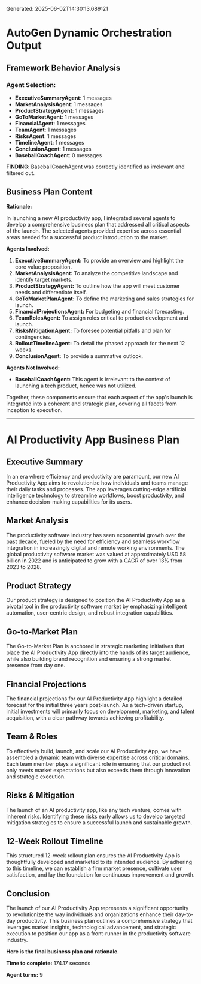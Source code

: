 Generated: 2025-06-02T14:30:13.689121
# AutoGen Dynamic Orchestration Output

## Framework Behavior Analysis

### Agent Selection:
- **ExecutiveSummaryAgent**: 1 messages
- **MarketAnalysisAgent**: 1 messages
- **ProductStrategyAgent**: 1 messages
- **GoToMarketAgent**: 1 messages
- **FinancialAgent**: 1 messages
- **TeamAgent**: 1 messages
- **RisksAgent**: 1 messages
- **TimelineAgent**: 1 messages
- **ConclusionAgent**: 1 messages
- **BaseballCoachAgent**: 0 messages

**FINDING**: BaseballCoachAgent was correctly identified as irrelevant and filtered out.

## Business Plan Content

**Rationale:**

In launching a new AI productivity app, I integrated several agents to develop a comprehensive business plan that addressed all critical aspects of the launch. The selected agents provided expertise across essential areas needed for a successful product introduction to the market.

**Agents Involved:**
1. **ExecutiveSummaryAgent:** To provide an overview and highlight the core value proposition.
2. **MarketAnalysisAgent:** To analyze the competitive landscape and identify target markets.
3. **ProductStrategyAgent:** To outline how the app will meet customer needs and differentiate itself.
4. **GoToMarketPlanAgent:** To define the marketing and sales strategies for launch.
5. **FinancialProjectionsAgent:** For budgeting and financial forecasting.
6. **TeamRolesAgent:** To assign roles critical to product development and launch.
7. **RisksMitigationAgent:** To foresee potential pitfalls and plan for contingencies.
8. **RolloutTimelineAgent:** To detail the phased approach for the next 12 weeks.
9. **ConclusionAgent:** To provide a summative outlook.

**Agents Not Involved:**
- **BaseballCoachAgent:** This agent is irrelevant to the context of launching a tech product, hence was not utilized.

Together, these components ensure that each aspect of the app's launch is integrated into a coherent and strategic plan, covering all facets from inception to execution.

---

# AI Productivity App Business Plan

## Executive Summary
In an era where efficiency and productivity are paramount, our new AI Productivity App aims to revolutionize how individuals and teams manage their daily tasks and processes. The app leverages cutting-edge artificial intelligence technology to streamline workflows, boost productivity, and enhance decision-making capabilities for its users.

## Market Analysis
The productivity software industry has seen exponential growth over the past decade, fueled by the need for efficiency and seamless workflow integration in increasingly digital and remote working environments. The global productivity software market was valued at approximately USD 58 billion in 2022 and is anticipated to grow with a CAGR of over 13% from 2023 to 2028.

## Product Strategy
Our product strategy is designed to position the AI Productivity App as a pivotal tool in the productivity software market by emphasizing intelligent automation, user-centric design, and robust integration capabilities.

## Go-to-Market Plan
The Go-to-Market Plan is anchored in strategic marketing initiatives that place the AI Productivity App directly into the hands of its target audience, while also building brand recognition and ensuring a strong market presence from day one.

## Financial Projections
The financial projections for our AI Productivity App highlight a detailed forecast for the initial three years post-launch. As a tech-driven startup, initial investments will primarily focus on development, marketing, and talent acquisition, with a clear pathway towards achieving profitability.

## Team & Roles
To effectively build, launch, and scale our AI Productivity App, we have assembled a dynamic team with diverse expertise across critical domains. Each team member plays a significant role in ensuring that our product not only meets market expectations but also exceeds them through innovation and strategic execution.

## Risks & Mitigation
The launch of an AI productivity app, like any tech venture, comes with inherent risks. Identifying these risks early allows us to develop targeted mitigation strategies to ensure a successful launch and sustainable growth.

## 12-Week Rollout Timeline
This structured 12-week rollout plan ensures the AI Productivity App is thoughtfully developed and marketed to its intended audience. By adhering to this timeline, we can establish a firm market presence, cultivate user satisfaction, and lay the foundation for continuous improvement and growth.

## Conclusion
The launch of our AI Productivity App represents a significant opportunity to revolutionize the way individuals and organizations enhance their day-to-day productivity. This business plan outlines a comprehensive strategy that leverages market insights, technological advancement, and strategic execution to position our app as a front-runner in the productivity software industry.

**Here is the final business plan and rationale.**

**Time to complete:** 174.17 seconds

**Agent turns:** 9
